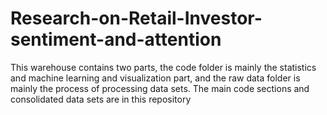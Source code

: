 # Research-on-Retail-Investor-sentiment-and-attention
This warehouse contains two parts, the code folder is mainly the statistics and machine learning and visualization part, and the raw data folder is mainly the process of processing data sets.
The main code sections and consolidated data sets are in this repository

